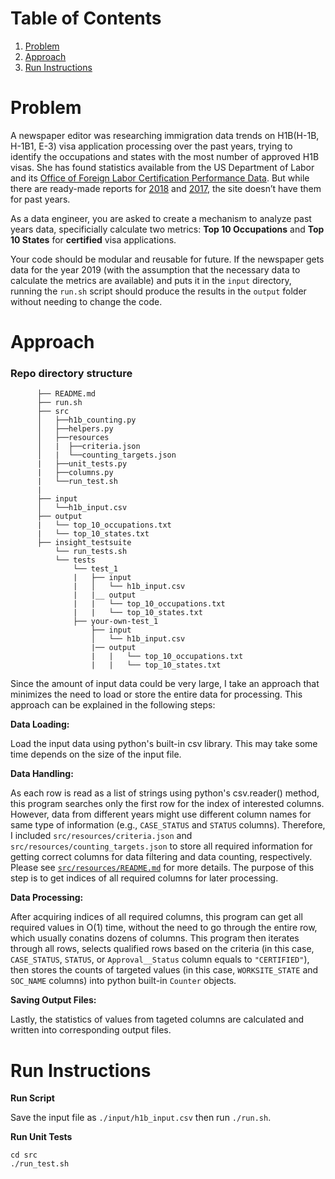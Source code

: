# Table of Contents
1. [Problem](README.md#problem)
2. [Approach](README.md#approach)
3. [Run Instructions](README.md#run-instructions)

# Problem

A newspaper editor was researching immigration data trends on H1B(H-1B, H-1B1, E-3) visa application processing over the past years, trying to identify the occupations and states with the most number of approved H1B visas. She has found statistics available from the US Department of Labor and its [Office of Foreign Labor Certification Performance Data](https://www.foreignlaborcert.doleta.gov/performancedata.cfm#dis). But while there are ready-made reports for [2018](https://www.foreignlaborcert.doleta.gov/pdf/PerformanceData/2018/H-1B_Selected_Statistics_FY2018_Q4.pdf) and [2017](https://www.foreignlaborcert.doleta.gov/pdf/PerformanceData/2017/H-1B_Selected_Statistics_FY2017.pdf), the site doesn’t have them for past years. 

As a data engineer, you are asked to create a mechanism to analyze past years data, specificially calculate two metrics: **Top 10 Occupations** and **Top 10 States** for **certified** visa applications.

Your code should be modular and reusable for future. If the newspaper gets data for the year 2019 (with the assumption that the necessary data to calculate the metrics are available) and puts it in the `input` directory, running the `run.sh` script should produce the results in the `output` folder without needing to change the code.

# Approach
### Repo directory structure
```
      ├── README.md 
      ├── run.sh
      ├── src
      │   ├──h1b_counting.py
      │   ├──helpers.py
      │   ├──resources
      │   |  ├──criteria.json
      │   |  └──counting_targets.json
      |   ├──unit_tests.py
      |   ├──columns.py
      |   └──run_test.sh
      |
      ├── input
      │   └──h1b_input.csv
      ├── output
      |   └── top_10_occupations.txt
      |   └── top_10_states.txt
      ├── insight_testsuite
          └── run_tests.sh
          └── tests
              └── test_1
              |   ├── input
              |   │   └── h1b_input.csv
              |   |__ output
              |   |   └── top_10_occupations.txt
              |   |   └── top_10_states.txt
              ├── your-own-test_1
                  ├── input
                  │   └── h1b_input.csv
                  |── output
                  |   |   └── top_10_occupations.txt
                  |   |   └── top_10_states.txt
```
Since the amount of input data could be very large, I take an approach that minimizes the need to load or store the entire data for processing. This approach can be explained in the following steps:

**Data Loading:** 

Load the input data using python's built-in csv library. This may take some time depends on the size of the input file.

**Data Handling:** 

As each row is read as a list of strings using python's csv.reader() method, this program searches only the first row for the index of interested columns. However, data from different years might use different column names for same type of information (e.g., `CASE_STATUS` and `STATUS` columns). Therefore, I included `src/resources/criteria.json` and `src/resources/counting_targets.json` to store all required information for getting correct columns for data filtering and data counting, respectively. Please see [`src/resources/README.md`](src/resources/README.md) for more details. The purpose of this step is to get indices of all required columns for later processing.

**Data Processing:**

After acquiring indices of all required columns, this program can get all required values in O(1) time, without the need to go through the entire row, which usually conatins dozens of columns. This program then iterates through all rows, selects qualified rows based on the criteria (in this case, `CASE_STATUS`, `STATUS`, or `Approval__Status` column equals to `"CERTIFIED"`), then stores the counts of targeted values (in this case, `WORKSITE_STATE` and `SOC_NAME` columns) into python built-in `Counter` objects. 

**Saving Output Files:**

Lastly, the statistics of values from tageted columns are calculated and written into corresponding output files. 

# Run Instructions
**Run Script**

Save the input file as `./input/h1b_input.csv` then run `./run.sh`.

**Run Unit Tests**

```
cd src
./run_test.sh 
```
